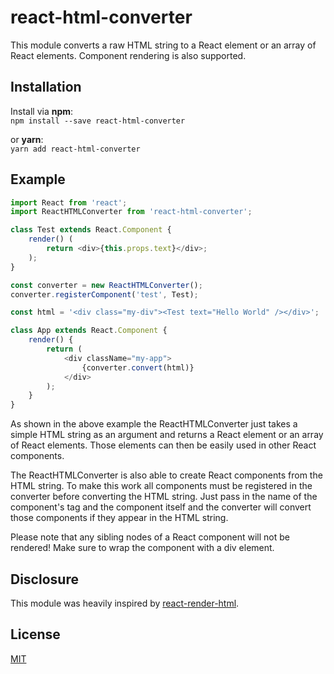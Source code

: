 # react-html-converter

This module converts a raw HTML string to a React element or an array of React elements. Component rendering is also supported.

## Installation

Install via **npm**:  
`npm install --save react-html-converter`

or **yarn**:  
`yarn add react-html-converter`

## Example

```js
import React from 'react';
import ReactHTMLConverter from 'react-html-converter';

class Test extends React.Component {
    render() (
        return <div>{this.props.text}</div>;
    );
}

const converter = new ReactHTMLConverter();
converter.registerComponent('test', Test);

const html = '<div class="my-div"><Test text="Hello World" /></div>';

class App extends React.Component {
    render() {
        return (
            <div className="my-app">
                {converter.convert(html)}
            </div>
        );
    }
}
```

As shown in the above example the ReactHTMLConverter just takes a simple HTML string as an argument and returns a React element or an array of React elements. Those elements can then be easily used in other React components.

The ReactHTMLConverter is also able to create React components from the HTML string. To make this work all components must be registered in the converter before converting the HTML string. Just pass in the name of the component's tag and the component itself and the converter will convert those components if they appear in the HTML string.

Please note that any sibling nodes of a React component will not be rendered! Make sure to wrap the component with a div element.

## Disclosure

This module was heavily inspired by [react-render-html](https://github.com/noraesae/react-render-html).

## License

[MIT](LICENSE)